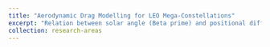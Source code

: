 ```yaml
---
title: "Aerodynamic Drag Modelling for LEO Mega-Constellations"
excerpt: "Relation between solar angle (Beta prime) and positional differences in the height, cross-track and along-track directions. <br/><img src='/images/HCL_drag_diff.png' width='350'>"
collection: research-areas
---
```

